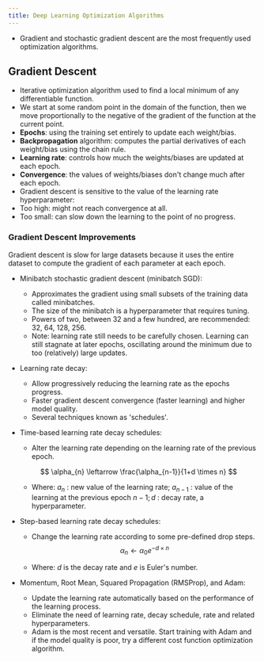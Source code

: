 ```yaml
---
title: Deep Learning Optimization Algorithms
---
```


- Gradient and stochastic gradient descent are the most frequently used optimization algorithms.

## Gradient Descent
- Iterative optimization algorithm used to find a local minimum of any differentiable function.
- We start at some random point in the domain of the function, then we move proportionally to the negative of the gradient of the function at the current point.
- **Epochs**: using the training set entirely to update each weight/bias.
- **Backpropagation** algorithm: computes the partial derivatives of each weight/bias using the chain rule.
- **Learning rate**: controls how much the weights/biases are updated at each epoch.
- **Convergence**: the values of weights/biases don't change much after each epoch.
- Gradient descent is sensitive to the value of the learning rate hyperparameter:
- Too high: might not reach convergence at all.
- Too small: can slow down the learning to the point of no progress.
### Gradient Descent Improvements
Gradient descent is slow for large datasets because it uses the entire dataset to compute the gradient of each parameter at each epoch.
- Minibatch stochastic gradient descent (minibatch SGD):
	- Approximates the gradient using small subsets of the training data called minibatches.
	- The size of the minibatch is a hyperparameter that requires tuning.
	- Powers of two, between 32 and a few hundred, are recommended: 32, 64, 128, 256.
	- Note: learning rate still needs to be carefully chosen. Learning can still stagnate at later epochs, oscillating around the minimum due to too (relatively) large updates.
- Learning rate decay:
	- Allow progressively reducing the learning rate as the epochs progress.
	- Faster gradient descent convergence (faster learning) and higher model quality.
	- Several techniques known as 'schedules'.
- Time-based learning rate decay schedules:
	- Alter the learning rate depending on the learning rate of the previous epoch.
	
	$$
	\alpha_{n} \leftarrow \frac{\alpha_{n-1}}{1+d \times n}
	$$
	
	- Where: $a_{n}$ : new value of the learning rate; $a_{n-1}$ : value of the learning at the previous epoch $n-1 ; d$ : decay rate, a hyperparameter.
- Step-based learning rate decay schedules:
	- Change the learning rate according to some pre-defined drop steps.
	$$
	\alpha_{n} \leftarrow \alpha_{0} e^{-d \times n}
	$$
	
	- Where: $d$ is the decay rate and $e$ is Euler's number.
- Momentum, Root Mean, Squared Propagation (RMSProp), and Adam:
	- Update the learning rate automatically based on the performance of the learning process.
	- Eliminate the need of learning rate, decay schedule, rate and related hyperparameters.
	- Adam is the most recent and versatile. Start training with Adam and if the model quality is poor, try a different cost function optimization algorithm.